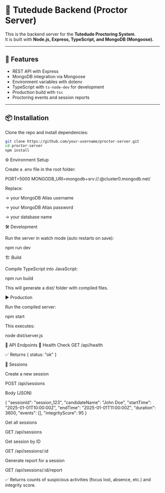 # 📡 Tutedude Backend (Proctor Server)

This is the backend server for the **Tutedude Proctoring System**.  
It is built with **Node.js, Express, TypeScript, and MongoDB (Mongoose).**

---

## 🚀 Features
- REST API with Express
- MongoDB integration via Mongoose
- Environment variables with dotenv
- TypeScript with `ts-node-dev` for development
- Production build with `tsc`
- Proctoring events and session reports

---

## 📦 Installation

Clone the repo and install dependencies:

```bash
git clone https://github.com/your-username/proctor-server.git
cd proctor-server
npm install
```

⚙️ Environment Setup

Create a .env file in the root folder:

PORT=5000
MONGODB_URI=mongodb+srv://<username>:<password>@cluster0.mongodb.net/<database>


Replace:

<username> → your MongoDB Atlas username

<password> → your MongoDB Atlas password

<database> → your database name

🛠️ Development

Run the server in watch mode (auto restarts on save):

npm run dev

🏗️ Build

Compile TypeScript into JavaScript:

npm run build


This will generate a dist/ folder with compiled files.

▶️ Production

Run the compiled server:

npm start


This executes:

node dist/server.js

📡 API Endpoints
🔹 Health Check
GET /api/health


✅ Returns { status: "ok" }

🔹 Sessions

Create a new session

POST /api/sessions


Body (JSON)

{
  "sessionId": "session_123",
  "candidateName": "John Doe",
  "startTime": "2025-01-01T10:00:00Z",
  "endTime": "2025-01-01T11:00:00Z",
  "duration": 3600,
  "events": [],
  "integrityScore": 95
}


Get all sessions

GET /api/sessions


Get session by ID

GET /api/sessions/:id


Generate report for a session

GET /api/sessions/:id/report


✅ Returns counts of suspicious activities (focus lost, absence, etc.) and integrity score.
